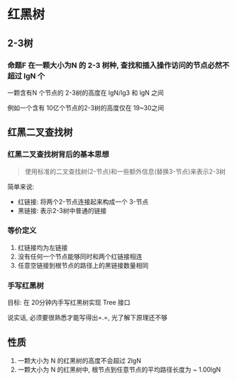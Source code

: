# 红黑树

## 2-3树

### 命题F 在一颗大小为N 的 2-3 树种, 查找和插入操作访问的节点必然不超过 lgN 个

一颗含有N 个节点的 2-3树的高度在 lgN/lg3 和 lgN 之间

例如一个含有 10亿个节点的2-3树的高度仅在 19~30之间

## 红黑二叉查找树

### 红黑二叉查找树背后的基本思想

> 使用标准的二叉查找树(2-节点)和一些额外信息(替换3-节点)来表示2-3树

简单来说:

- 红链接: 将两个2-节点连接起来构成一个 3-节点
- 黑链接: 表示2-3树中普通的链接

### 等价定义

1. 红链接均为左链接
2. 没有任何一个节点能够同时和两个红链接相连
3. 任意空链接到根节点的路径上的黑链接数量相同

### 手写红黑树

目标: 在 20分钟内手写红黑树实现 Tree 接口

说实话, 必须要很熟悉才能写得出=.=, 光了解下原理还不够

## 性质

1. 一颗大小为 N 的红黑树的高度不会超过 2lgN
2. 一颗大小为 N 的红黑树中, 根节点到任意节点的平均路径长度为 ~ 1.00lgN